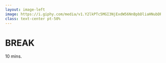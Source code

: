 ```yaml
---
layout: image-left
image: https://i.giphy.com/media/v1.Y2lkPTc5MGI3NjExdW56NnBpbDliaHNubDRmejF6NWt2ZjRoODM1OWJzb3dneHBhM2ZuaCZlcD12MV9pbnRlcm5hbF9naWZfYnlfaWQmY3Q9Zw/d7nd6bdypnYjGT1jP3/giphy.gif
class: text-center pt-50%
---
```


# BREAK
10 mins.